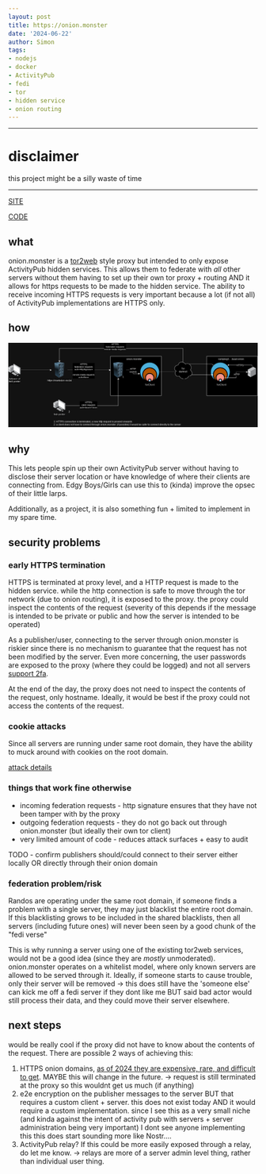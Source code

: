 ```yaml
---
layout: post
title: https://onion.monster
date: '2024-06-22'
author: Simon
tags:
- nodejs
- docker
- ActivityPub 
- fedi
- tor
- hidden service
- onion routing
---
```



----
# disclaimer

this project might be  a silly waste of time

-----

[SITE](https://onion.monster)


[CODE](https://github.com/nexus-uw/cosburn-is-lost)


## what
onion.monster is a [tor2web](https://en.wikipedia.org/wiki/Tor2web) style proxy but intended to only expose ActivityPub hidden services. 
 This allows them to federate with *all* other servers without them having to set up their own tor proxy + routing AND it allows for https requests to be made to the hidden service. The ability to receive incoming HTTPS requests is very important because a lot (if not all) of ActivityPub implementations are HTTPS only.


## how

![onion.monster arch](/assets/onion.monster.drawio.png)


## why
This lets people spin up their own ActivityPub server without having to disclose their server location or have knowledge of where their clients are connecting from.
Edgy Boys/Girls can use this to (kinda) improve the opsec of their little larps.


Additionally, as a project, it is also something fun + limited to implement in my spare time.


## security problems
### early HTTPS termination
HTTPS is terminated at proxy level, and a HTTP request is made to the hidden service. while the http connection is safe to move through the tor network (due to onion routing), it is exposed to the proxy.
the proxy could inspect the contents of the request (severity of this depends if the message is intended to be private or public and how the server is intended to be operated)

As a publisher/user, connecting to the server through onion.monster is riskier since there is no mechanism to guarantee that the request has not been modified by the server. Even more concerning, the user passwords are exposed to the proxy (where they could be logged) and not all servers [support 2fa](https://github.com/superseriousbusiness/gotosocial/issues/395).

At the end of the day, the proxy does not need to inspect the contents of the request, only hostname. Ideally, it would be best if the proxy could not access the contents of the request.

### cookie attacks
Since all servers are running under same root domain, they have the ability to muck around with cookies on the root domain.

[attack details](https://aszx87410.github.io/beyond-xss/en/ch4/cookie-bomb/)


### things that work fine otherwise
- incoming federation requests - http signature ensures that they have not been tamper with by the proxy
- outgoing federation requests - they do not go back out through onion.monster (but ideally their own tor client)
- very limited amount of code - reduces attack surfaces + easy to audit

TODO - confirm publishers should/could connect to their server either locally OR directly through their onion domain


### federation problem/risk
Randos are operating under the same root domain, if someone finds a problem with a single server, they may just blacklist the entire root domain. If this blacklisting grows to be included in the shared blacklists, then all servers (including future ones) will never been seen by a good chunk of the "fedi verse"

This is why running a server using one of the existing tor2web services, would not be a good idea (since they are *mostly* unmoderated). onion.monster operates on a whitelist model, where only known servers are allowed to be served through it. Ideally, if someone starts to cause trouble, only their server will be removed
-> this does still have the 'someone else' can kick me off a fedi server if they dont like me BUT said bad actor would still process  their data, and they could move their server elsewhere.

## next steps
would be really cool if the proxy did not have to know about the contents of the request. There are possible 2 ways of achieving this:
1. HTTPS onion domains, [as of 2024 they are expensive, rare, and difficult to get](https://community.torproject.org/onion-services/advanced/https/). MAYBE this will change in the future. -> request is still terminated at the proxy so this wouldnt get us much (if anything)
2. e2e encryption on the publisher messages to the server BUT that requires a custom client + server. this does not exist today AND it would require a custom implementation. since I see this as a very small niche (and kinda against the intent of activity pub with servers + server administration being very important) I dont see anyone implementing  this
this does start sounding more like Nostr....
3. ActivityPub relay? If this could be more easily exposed through a relay, do let me know. -> relays are more of a server admin level thing, rather than individual user thing.

